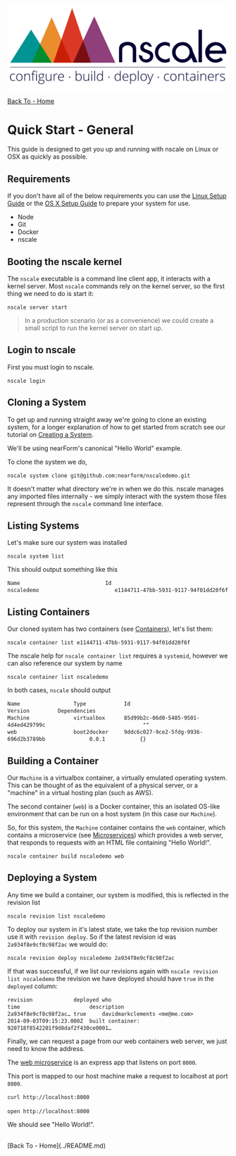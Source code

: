 
![nscale](../_imgs/logo.png)

[Back To - Home](../README.md)

# Quick Start - General

This guide is designed to get you up and running with nscale
on Linux or OSX as quickly as possible.

## Requirements
If you don't have all of the below requirements you can use the [Linux Setup Guide](../setup-guides/linux-setup-guide.md) or the
[OS X Setup Guide](../setup-guides/osx-setup-guide.md) to
prepare your system for use.

* Node
* Git
* Docker
* nscale

## Booting the nscale kernel
The `nscale` executable is a command line client app, it interacts
with a kernel server. Most `nscale` commands rely on the
kernel server, so the first thing we need to do is start it:

```
nscale server start
```

> In a production scenario (or as a convenience) we could
> create a small script to run the kernel server on start up.

## Login to nscale
First you must login to nscale.

```
nscale login
```

## Cloning a System

To get up and running straight away we're going to clone an
existing system, for a longer explanation of how to get started
from scratch see our tutorial on [Creating a System](../tutorials/2-create-a-system.md).

We'll be using nearForm's canonical "Hello World" example.

To clone the system we do,

```
nscale system clone git@github.com:nearform/nscaledemo.git
```

It doesn't matter what directory we're in when we do this. nscale
manages any imported files internally - we simply interact with
the system those files represent through the `nscale` command line interface.

## Listing Systems

Let's make sure our system was installed

```
nscale system list
```

This should output something like this

```
Name                           Id
nscaledemo                        e1144711-47bb-5931-9117-94f01dd20f6f
```

## Listing Containers

Our cloned system has two containers (see [Containers][]), let's list
them:

```
nscale container list e1144711-47bb-5931-9117-94f01dd20f6f
```

The nscale help for `nscale container list` requires a `systemid`, however
we can also reference our system by name

```
nscale container list nscaledemo
```

In both cases, `nscale`  should output

```
Name                 Type            Id                                                 Version         Dependencies
Machine              virtualbox      85d99b2c-06d0-5485-9501-4d4ed429799c                               ""
web                  boot2docker     9ddc6c027-9ce2-5fdg-9936-696d2b3789bb              0.0.1           {}
```

## Building a Container

Our `Machine` is a virtualbox container, a virtually emulated operating
system. This can be thought of as the equivalent of a physical server,
or a "machine" in a virtual hosting plan (such as AWS).

The second container (`web`) is a Docker container, this an isolated OS-like
environment that can be run on a host system (in this case our `Machine`).

So, for this system, the `Machine` container contains the `web` container,
which contains a microservice (see [Microservices][]) which provides
a web server, that responds to requests with an HTML file containing "Hello World!".

```
nscale container build nscaledemo web
```

## Deploying a System

Any time we build a container, our system is modified, this is reflected
in the revision list

```
nscale revision list nscaledemo
```

To deploy our system in it's latest state, we take the top revision number
use it with `revision deploy`. So if the latest revision id was `2a934f8e9cf8c98f2ac`
we would do:

```
nscale revision deploy nscaledemo 2a934f8e9cf8c98f2ac
```

If that was successful, if we list our revisions again with `nscale revision list nscaledemo` the revision we have deployed should have `true` in the `deployed` column:

```
revision             deployed who                                                     time                      description
2a934f8e9cf8c98f2ac… true     davidmarkclements <me@me.com>                                2014-09-03T09:15:23.000Z  built container: 920718f8542201f9d8daf2f430ce0001…
```

Finally, we can request a page from our web containers web server,
we just need to know the address.

The [web microservice][web-app] is an express app that listens on port `8000`.

This port is mapped to our host machine make a request to localhost at port `8000`.

```
curl http://localhost:8000

open http://localhost:8000
```

We should see "Hello World!".

<br/>
[Back To - Home](../README.md)

[Linux Setup Guide]: Linux-Setup-Guide
[Getting Started From Scratch]: Getting-Started-From-Scratch
[Getting Started Migrating]: Getting-Started-Migrating

[Containers]: Concept-Containers
[Microservices]: Concept-Microservices

[web-app]:https://github.com/nearform/nscaledemo/blob/master/web/app.js
